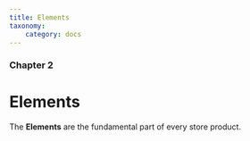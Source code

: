 ```yaml
---
title: Elements
taxonomy:
    category: docs
---
```


### Chapter 2

# Elements

The **Elements** are the fundamental part of every store product.
